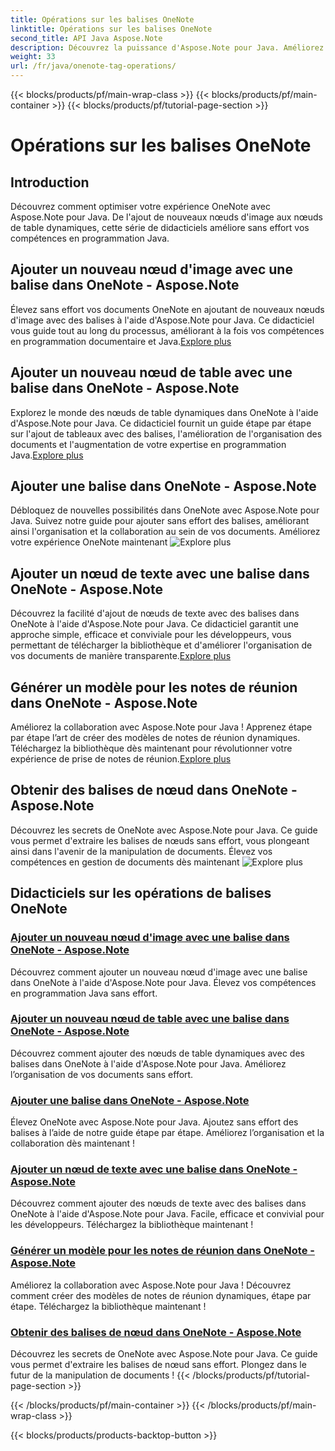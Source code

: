 ```yaml
---
title: Opérations sur les balises OneNote
linktitle: Opérations sur les balises OneNote
second_title: API Java Aspose.Note
description: Découvrez la puissance d'Aspose.Note pour Java. Améliorez votre expérience OneNote avec des guides étape par étape sur les opérations de balises, l'ajout d'images, de tableaux, de nœuds de texte, etc.
weight: 33
url: /fr/java/onenote-tag-operations/
---
```


{{< blocks/products/pf/main-wrap-class >}}
{{< blocks/products/pf/main-container >}}
{{< blocks/products/pf/tutorial-page-section >}}

# Opérations sur les balises OneNote

## Introduction

Découvrez comment optimiser votre expérience OneNote avec Aspose.Note pour Java. De l'ajout de nouveaux nœuds d'image aux nœuds de table dynamiques, cette série de didacticiels améliore sans effort vos compétences en programmation Java.

## Ajouter un nouveau nœud d'image avec une balise dans OneNote - Aspose.Note

 Élevez sans effort vos documents OneNote en ajoutant de nouveaux nœuds d'image avec des balises à l'aide d'Aspose.Note pour Java. Ce didacticiel vous guide tout au long du processus, améliorant à la fois vos compétences en programmation documentaire et Java.[Explore plus](./add-new-image-node-with-tag/)

## Ajouter un nouveau nœud de table avec une balise dans OneNote - Aspose.Note

 Explorez le monde des nœuds de table dynamiques dans OneNote à l'aide d'Aspose.Note pour Java. Ce didacticiel fournit un guide étape par étape sur l'ajout de tableaux avec des balises, l'amélioration de l'organisation des documents et l'augmentation de votre expertise en programmation Java.[Explore plus](./add-new-table-node-with-tag/)

## Ajouter une balise dans OneNote - Aspose.Note

 Débloquez de nouvelles possibilités dans OneNote avec Aspose.Note pour Java. Suivez notre guide pour ajouter sans effort des balises, améliorant ainsi l'organisation et la collaboration au sein de vos documents. Améliorez votre expérience OneNote maintenant ![Explore plus](./add-tag/)

## Ajouter un nœud de texte avec une balise dans OneNote - Aspose.Note

 Découvrez la facilité d'ajout de nœuds de texte avec des balises dans OneNote à l'aide d'Aspose.Note pour Java. Ce didacticiel garantit une approche simple, efficace et conviviale pour les développeurs, vous permettant de télécharger la bibliothèque et d'améliorer l'organisation de vos documents de manière transparente.[Explore plus](./add-text-node-with-tag/)

## Générer un modèle pour les notes de réunion dans OneNote - Aspose.Note

Améliorez la collaboration avec Aspose.Note pour Java ! Apprenez étape par étape l’art de créer des modèles de notes de réunion dynamiques. Téléchargez la bibliothèque dès maintenant pour révolutionner votre expérience de prise de notes de réunion.[Explore plus](./generate-template-for-meeting-notes/)

## Obtenir des balises de nœud dans OneNote - Aspose.Note

 Découvrez les secrets de OneNote avec Aspose.Note pour Java. Ce guide vous permet d'extraire les balises de nœuds sans effort, vous plongeant ainsi dans l'avenir de la manipulation de documents. Élevez vos compétences en gestion de documents dès maintenant ![Explore plus](./get-node-tags/)
## Didacticiels sur les opérations de balises OneNote
### [Ajouter un nouveau nœud d'image avec une balise dans OneNote - Aspose.Note](./add-new-image-node-with-tag/)
Découvrez comment ajouter un nouveau nœud d'image avec une balise dans OneNote à l'aide d'Aspose.Note pour Java. Élevez vos compétences en programmation Java sans effort.
### [Ajouter un nouveau nœud de table avec une balise dans OneNote - Aspose.Note](./add-new-table-node-with-tag/)
Découvrez comment ajouter des nœuds de table dynamiques avec des balises dans OneNote à l'aide d'Aspose.Note pour Java. Améliorez l’organisation de vos documents sans effort.
### [Ajouter une balise dans OneNote - Aspose.Note](./add-tag/)
Élevez OneNote avec Aspose.Note pour Java. Ajoutez sans effort des balises à l’aide de notre guide étape par étape. Améliorez l’organisation et la collaboration dès maintenant !
### [Ajouter un nœud de texte avec une balise dans OneNote - Aspose.Note](./add-text-node-with-tag/)
Découvrez comment ajouter des nœuds de texte avec des balises dans OneNote à l'aide d'Aspose.Note pour Java. Facile, efficace et convivial pour les développeurs. Téléchargez la bibliothèque maintenant !
### [Générer un modèle pour les notes de réunion dans OneNote - Aspose.Note](./generate-template-for-meeting-notes/)
Améliorez la collaboration avec Aspose.Note pour Java ! Découvrez comment créer des modèles de notes de réunion dynamiques, étape par étape. Téléchargez la bibliothèque maintenant !
### [Obtenir des balises de nœud dans OneNote - Aspose.Note](./get-node-tags/)
Découvrez les secrets de OneNote avec Aspose.Note pour Java. Ce guide vous permet d'extraire les balises de nœud sans effort. Plongez dans le futur de la manipulation de documents !
{{< /blocks/products/pf/tutorial-page-section >}}

{{< /blocks/products/pf/main-container >}}
{{< /blocks/products/pf/main-wrap-class >}}

{{< blocks/products/products-backtop-button >}}

